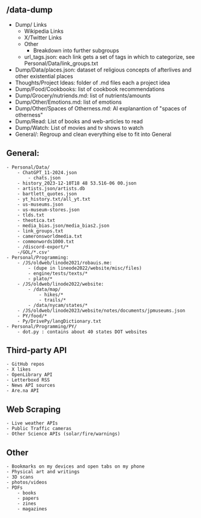 ## /data-dump
  - Dump/ Links
    - Wikipedia Links
    - X/Twitter Links
    - Other
        - Breakdown into further subgroups
    - url_tags.json: each link gets a set of tags in which to categorize, see Personal/Data/link_groups.txt
  - Dump/Data/places.json: dataset of religious concepts of afterlives and other existential places
  - Thoughts/Project Ideas: folder of .md files each a project idea
  - Dump/Food/Cookbooks: list of cookbook recommendations
  - Dump/Grocery/nutriends.md: list of nutrients/amounts
  - Dump/Other/Emotions.md: list of emotions
  - Dump/Other/Spaces of Otherness.md: AI explanantion of "spaces of otherness"
  - Dump/Read: List of books and web-articles to read
  - Dump/Watch: List of movies and tv shows to watch
  - General/: Regroup and clean everything else to fit into General

## General:
    - Personal/Data/
        - ChatGPT_11-2024.json
            - chats.json
        - history_2023-12-10T18 48 53.516-06 00.json
        - artists.json/artists.db
        - bartlett_quotes.json
        - yt_history.txt/all_yt.txt
        - us-museums.json
        - us-museum-stores.json
        - tlds.txt
        - theotica.txt
        - media_bias.json/media_bias2.json
        - link_groups.txt
        - cameronsworldmedia.txt
        - commonwords1000.txt
        - /discord-export/*
        -/GOL/*.csv'
    - Personal/Programming:
        - /JS/oldweb/linode2021/robauis.me:
            - (dupe in lineode2022/website/misc/files)
            - engine/tests/texts/*
            - plato/*
        - /JS/oldweb/linode2022/website:
            - /data/map/
                - hikes/*
                - trails/*
            - /data/nycam/states/*
        - /JS/oldweb/linode2023/website/notes/documents/jpmuseums.json
        - PY/food/*
        - Py/DrivePy/langDictionary.txt
    - Personal/Programming/PY/
        - dot.py : contains about 40 states DOT websites
## Third-party API
    - GitHub repos
    - X likes
    - OpenLibrary API
    - Letterboxd RSS
    - News API sources
    - Are.na API
## Web Scraping
    - Live weather APIs
    - Public Traffic cameras
    - Other Science APIs (solar/fire/warnings)
## Other
    - Bookmarks on my devices and open tabs on my phone
    - Physical art and writings
    - 3D scans
    - photos/videos
    - PDFs
        - books
        - papers
        - zines
        - magazines

